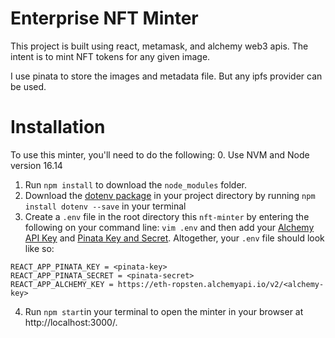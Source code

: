 # Enterprise NFT Minter

This project is built using react, metamask, and alchemy web3 apis. The intent is to mint NFT tokens for any given image.

I use pinata to store the images and metadata file. But any ipfs provider can be used.

# Installation
To use this minter, you'll need to do the following:
0. Use NVM and Node version 16.14
1. Run `npm install` to download the `node_modules` folder.
2. Download the [dotenv package](https://www.npmjs.com/package/dotenv) in your project directory by running `npm install dotenv --save` in your terminal
3. Create a `.env` file in the root directory this `nft-minter` by entering the following on your command line: `vim .env` and then add your [Alchemy API Key](https://docs.alchemyapi.io/alchemy/tutorials/nft-minter#create-your-alchemy-api-key) and [Pinata Key and Secret](https://pinata.cloud/keys). Altogether, your `.env` file should look like so:

```
REACT_APP_PINATA_KEY = <pinata-key>
REACT_APP_PINATA_SECRET = <pinata-secret>
REACT_APP_ALCHEMY_KEY = https://eth-ropsten.alchemyapi.io/v2/<alchemy-key>
```
4. Run `npm start`in your terminal to open the minter in your browser at http://localhost:3000/.
